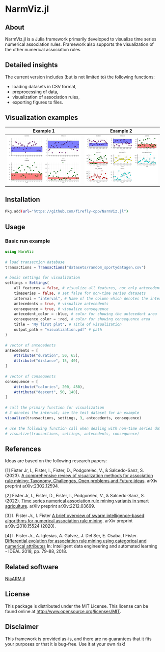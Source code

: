 # NarmViz.jl

## About

NarmViz.jl is a Julia framework primarily developed to visualize time series numerical association rules.
Framework also supports the visualization of the other numerical association rules.

## Detailed insights
The current version includes (but is not limited to) the following functions:

- loading datasets in CSV format,
- preprocessing of data,
- visualization of association rules,
- exporting figures to files.

## Visualization examples

Example 1            |  Example 2
:-------------------------:|:-------------------------:
![](https://raw.githubusercontent.com/firefly-cpp/NarmViz.jl/main/.github/figures/Fig1.png)  |  ![](https://raw.githubusercontent.com/firefly-cpp/NarmViz.jl/main/.github/figures/Fig2.png)

## Installation

```sh
Pkg.add(url="https://github.com/firefly-cpp/NarmViz.jl")
```

## Usage

### Basic run example

```julia
using NarmViz

# load transaction database
transactions = Transactions("datasets/random_sportydatagen.csv")

# basic settings for visualization
settings = Settings(
    all_features = false, # visualize all features, not only antecedents and consequence
    timeseries = false, # set false for non-time series datasets
    interval = "interval", # Name of the column which denotes the interval (only for time series datasets)
    antecedents = true, # visualize antecedents
    consequence = true, # visualize consequence
    antecedent_color = :blue, # color for showing the antecedent area
    consequence_color = :red, # color for showing consequence area
    title = "My first plot", # Title of visualization
    output_path = "visualization.pdf" # path
)

# vector of antecedents
antecedents = [
    Attribute("duration", 50, 65),
    Attribute("distance", 15, 40),
]

# vector of consequents
consequence = [
    Attribute("calories", 200, 450),
    Attribute("descent", 50, 140),
]

# call the primary function for visualization
# 3 denotes the interval; see the test dataset for an example
visualize(transactions, settings, 3, antecedents, consequence)

# use the following function call when dealing with non-time series data
# visualize(transactions, settings, antecedents, consequence)
```

## References

Ideas are based on the following research papers:

[1] Fister Jr, I., Fister, I., Fister, D., Podgorelec, V., & Salcedo-Sanz, S. (2023). [A comprehensive review of visualization methods for association rule mining: Taxonomy, Challenges, Open problems and Future ideas](https://arxiv.org/abs/2302.12594). arXiv preprint arXiv:2302.12594.

[2] Fister Jr, I., Fister, D., Fister, I., Podgorelec, V., & Salcedo-Sanz, S. (2022). [Time series numerical association rule mining variants in smart agriculture](https://arxiv.org/abs/2212.03669). arXiv preprint arXiv:2212.03669.

[3] I. Fister Jr., I. Fister [A brief overview of swarm intelligence-based algorithms for numerical association rule mining](https://arxiv.org/abs/2010.15524). arXiv preprint arXiv:2010.15524 (2020).

[4] I. Fister Jr., A. Iglesias, A. Gálvez, J. Del Ser, E. Osaba, I Fister. [Differential evolution for association rule mining using categorical and numerical attributes](http://www.iztok-jr-fister.eu/static/publications/231.pdf) In: Intelligent data engineering and automated learning - IDEAL 2018, pp. 79-88, 2018.

## Related software

[NiaARM.jl](https://github.com/firefly-cpp/NiaARM.jl)

## License

This package is distributed under the MIT License. This license can be found online at <http://www.opensource.org/licenses/MIT>.

## Disclaimer

This framework is provided as-is, and there are no guarantees that it fits your purposes or that it is bug-free. Use it at your own risk!
